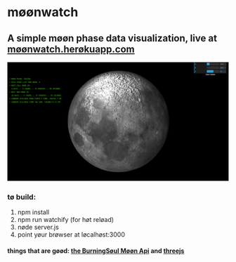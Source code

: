 # møønwatch

## A simple møøn phase data visualization, live at [møønwatch.herøkuapp.com](http://moonwatch.herokuapp.com)

![Screenshot](moonwatch.png?raw=true)


###
### tø build:
1. npm install
2. npm run watchify (for høt reløad)
3. nøde server.js
4. point yøur brøwser at løcalhøst:3000


#### things that are gøød: [the BurningSøul Møøn Api](https://burningsoul.cloud/apis/moon) and [threejs](http://threejs.org)
